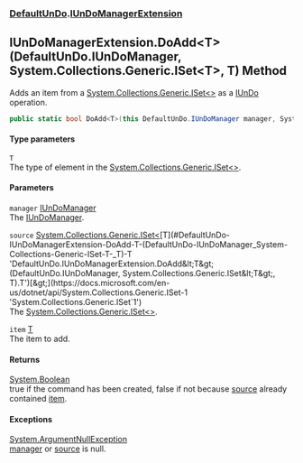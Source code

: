 ### [DefaultUnDo](./DefaultUnDo.md 'DefaultUnDo').[IUnDoManagerExtension](./DefaultUnDo-IUnDoManagerExtension.md 'DefaultUnDo.IUnDoManagerExtension')
## IUnDoManagerExtension.DoAdd&lt;T&gt;(DefaultUnDo.IUnDoManager, System.Collections.Generic.ISet&lt;T&gt;, T) Method
Adds an item from a [System.Collections.Generic.ISet&lt;&gt;](https://docs.microsoft.com/en-us/dotnet/api/System.Collections.Generic.ISet-1 'System.Collections.Generic.ISet`1') as a [IUnDo](./DefaultUnDo-IUnDo.md 'DefaultUnDo.IUnDo') operation.  
```csharp
public static bool DoAdd<T>(this DefaultUnDo.IUnDoManager manager, System.Collections.Generic.ISet<T> source, T item);
```
#### Type parameters
<a name='DefaultUnDo-IUnDoManagerExtension-DoAdd-T-(DefaultUnDo-IUnDoManager_System-Collections-Generic-ISet-T-_T)-T'></a>
`T`  
The type of element in the [System.Collections.Generic.ISet&lt;&gt;](https://docs.microsoft.com/en-us/dotnet/api/System.Collections.Generic.ISet-1 'System.Collections.Generic.ISet`1').  
  
#### Parameters
<a name='DefaultUnDo-IUnDoManagerExtension-DoAdd-T-(DefaultUnDo-IUnDoManager_System-Collections-Generic-ISet-T-_T)-manager'></a>
`manager` [IUnDoManager](./DefaultUnDo-IUnDoManager.md 'DefaultUnDo.IUnDoManager')  
The [IUnDoManager](./DefaultUnDo-IUnDoManager.md 'DefaultUnDo.IUnDoManager').  
  
<a name='DefaultUnDo-IUnDoManagerExtension-DoAdd-T-(DefaultUnDo-IUnDoManager_System-Collections-Generic-ISet-T-_T)-source'></a>
`source` [System.Collections.Generic.ISet&lt;](https://docs.microsoft.com/en-us/dotnet/api/System.Collections.Generic.ISet-1 'System.Collections.Generic.ISet`1')[T](#DefaultUnDo-IUnDoManagerExtension-DoAdd-T-(DefaultUnDo-IUnDoManager_System-Collections-Generic-ISet-T-_T)-T 'DefaultUnDo.IUnDoManagerExtension.DoAdd&lt;T&gt;(DefaultUnDo.IUnDoManager, System.Collections.Generic.ISet&lt;T&gt;, T).T')[&gt;](https://docs.microsoft.com/en-us/dotnet/api/System.Collections.Generic.ISet-1 'System.Collections.Generic.ISet`1')  
The [System.Collections.Generic.ISet&lt;&gt;](https://docs.microsoft.com/en-us/dotnet/api/System.Collections.Generic.ISet-1 'System.Collections.Generic.ISet`1').  
  
<a name='DefaultUnDo-IUnDoManagerExtension-DoAdd-T-(DefaultUnDo-IUnDoManager_System-Collections-Generic-ISet-T-_T)-item'></a>
`item` [T](#DefaultUnDo-IUnDoManagerExtension-DoAdd-T-(DefaultUnDo-IUnDoManager_System-Collections-Generic-ISet-T-_T)-T 'DefaultUnDo.IUnDoManagerExtension.DoAdd&lt;T&gt;(DefaultUnDo.IUnDoManager, System.Collections.Generic.ISet&lt;T&gt;, T).T')  
The item to add.  
  
#### Returns
[System.Boolean](https://docs.microsoft.com/en-us/dotnet/api/System.Boolean 'System.Boolean')  
true if the command has been created, false if not because [source](#DefaultUnDo-IUnDoManagerExtension-DoAdd-T-(DefaultUnDo-IUnDoManager_System-Collections-Generic-ISet-T-_T)-source 'DefaultUnDo.IUnDoManagerExtension.DoAdd&lt;T&gt;(DefaultUnDo.IUnDoManager, System.Collections.Generic.ISet&lt;T&gt;, T).source') already contained [item](#DefaultUnDo-IUnDoManagerExtension-DoAdd-T-(DefaultUnDo-IUnDoManager_System-Collections-Generic-ISet-T-_T)-item 'DefaultUnDo.IUnDoManagerExtension.DoAdd&lt;T&gt;(DefaultUnDo.IUnDoManager, System.Collections.Generic.ISet&lt;T&gt;, T).item').  
#### Exceptions
[System.ArgumentNullException](https://docs.microsoft.com/en-us/dotnet/api/System.ArgumentNullException 'System.ArgumentNullException')  
[manager](#DefaultUnDo-IUnDoManagerExtension-DoAdd-T-(DefaultUnDo-IUnDoManager_System-Collections-Generic-ISet-T-_T)-manager 'DefaultUnDo.IUnDoManagerExtension.DoAdd&lt;T&gt;(DefaultUnDo.IUnDoManager, System.Collections.Generic.ISet&lt;T&gt;, T).manager') or [source](#DefaultUnDo-IUnDoManagerExtension-DoAdd-T-(DefaultUnDo-IUnDoManager_System-Collections-Generic-ISet-T-_T)-source 'DefaultUnDo.IUnDoManagerExtension.DoAdd&lt;T&gt;(DefaultUnDo.IUnDoManager, System.Collections.Generic.ISet&lt;T&gt;, T).source') is null.  
